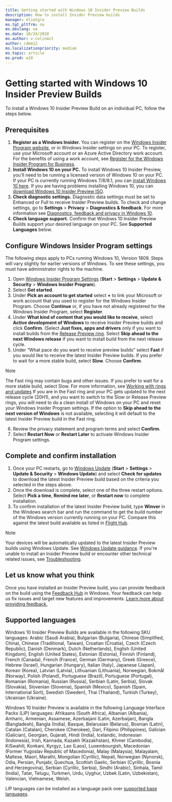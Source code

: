 ```yaml
---
title: Getting started with Windows 10 Insider Preview Builds
description: How to install Insider Preview builds 
manager: eliotgra
ms.tgt_pltfrm: na
ms.devlang: na
ms.date: 10/24/2018
ms.author: v-colinmit
author: cdmm12
ms.localizationpriority: medium
ms.topic: article
ms.prod: w10
---
```


# Getting started with Windows 10 Insider Preview Builds 

To install a Windows 10 Insider Preview Build on an individual PC, follow the steps below. 

## Prerequisites
1. __Register as a Windows Insider.__ You can register on the [Windows Insider Program website](https://insider.windows.com/en-us/register/), or in Windows Insider settings on your PC. To register, use your Microsoft account or an Azure Active Directory work account. For the benefits of using a work account, see [Register for the Windows Insider Program for Business](https://docs.microsoft.com/windows-insider/at-work-pro/wip-4-biz-register). 
2. __Install Windows 10 on your PC.__ To install Windows 10 Insider Preview, you’ll need to be running a licensed version of Windows 10 on your PC. If your PC is currently running Windows 7/8/8.1, you can [install Windows 10 here](https://www.microsoft.com/en-us/windows/get-windows-10?step=Win10Question1). If you are having problems installing Windows 10, you can  [download Windows 10 Insider Preview ISO](https://www.microsoft.com/en-us/software-download/windowsinsiderpreviewadvanced).
3. __Check diagnostic settings.__ Diagnostic data settings must be set to Enhanced or Full to receive Insider Preview builds. To check and change settings, go to **Settings** > **Privacy** > **Diagnostics & feedback**. For more information see [Diagnostics, feedback and privacy in Windows 10](https://support.microsoft.com/en-us/help/4468236/diagnostics-feedback-and-privacy-in-windows-10-microsoft-privacy). 
4. __Check language support.__ Confirm that Windows 10 Insider Preview Builds support your desired language on your PC. See __Supported Languages__ below.

## Configure Windows Insider Program settings 
The following steps apply to PCs running Windows 10, Version 1809. Steps will vary slightly for earlier versions of Windows. To see these settings, you must have administrator rights to the machine. 
1. Open [Windows Insider Program Settings](ms-settings:windowsinsider) (**Start** > **Settings** > **Update & Security** > **Windows Insider Program**). 
2. Select __Get started__.
3. Under **Pick an account to get started** select **+** to link your Microsoft or work account that you used to register for the Windows Insider Program. Choose __Continue__ or, if you have not already registered for the Windows Insider Program, select __Register__. 
4. Under **What kind of content that you would like to receive**, select __Active development of Windows__ to receive Insider Preview builds and click __Confirm__. (Select **Just fixes, apps and drivers** only if you want to install builds from the [Release Preview ring](https://docs.microsoft.com/windows-insider/at-home/rings#release-preview-ring). Select **Skip ahead to the next Windows release** if you want to install build from the next release cycle. 
5. Under “What pace do you want to receive preview builds” select __Fast__ if you would like to receive the latest Insider Preview builds. If you prefer to wait for a more stable build, select __Slow__. Choose __Confirm__.

> [!NOTE] 
> The Fast ring may contain bugs and other issues. If you prefer to wait for a more stable build, select Slow. For more information, see [Working with rings and updates](rings.md)
> If you are in the Fast ring and your PC gets updated to the next release cycle (20H1), and you want to switch to the Slow or Release Preview rings, you will need to do a clean install of Windows on your PC and reset your Windows Insider Program settings.
> If the option to **Skip ahead to the next version of Windows** is not available, selecting it will default to the latest Insider Preview build in the Fast ring.

6. Review the privacy statement and program terms and select __Confirm__.
7. Select **Restart Now** or **Restart Later** to activate Windows Insider Program settings. 

## Complete and confirm installation
1.	Once your PC restarts, go to [Windows Update](ms-settings:windowsupdate) (**Start** > **Settings** > **Update & Security** > **Windows Update**) and select __Check for updates__ to download the latest Insider Preview build based on the criteria you selected in the steps above.
2.	Once the download is complete, select one of the three restart options. Select **Pick a time**, **Remind me later**, or **Restart now** to complete installation.
3.	To confirm installation of the latest Insider Preview build, type __Winver__ in the Windows search bar and run the command to get the build number of the Windows version currently running on your PC. Compare this against the latest build available as listed in [Flight Hub](https://docs.microsoft.com/windows-insider/flight-hub/). 

> [!NOTE] 
> Your devices will be automatically updated to the latest Insider Preview builds using Windows Update. See [Windows Update guidance](https://support.microsoft.com/en-us/help/4027667/windows-10-update). 
> If you're unable to install an Insider Preview build or encounter other technical related issues, see [Troubleshooting](troubleshooting.md). 

## Let us know what you think
Once you have installed an Insider Preview build, you can provide feedback on the build using the [Feedback Hub](insiderhub://home/) in Windows. Your feedback can help us fix issues and target new features and improvements. [Learn more about providing feedback.](feedback.md)

## Supported languages
Windows 10 Insider Preview Builds are available in the following SKU languages:
Arabic (Saudi Arabia), Bulgarian (Bulgaria), Chinese (Simplified, China), Chinese (Traditional, Taiwan), Croatian (Croatia), Czech (Czech Republic), Danish (Denmark), Dutch (Netherlands), English (United Kingdom), English (United States), Estonian (Estonia), Finnish (Finland), French (Canada), French (France), German (Germany), Greek (Greece), Hebrew (Israel), Hungarian (Hungary), Italian (Italy), Japanese (Japan), Korean (Korea), Latvian (Latvia), Lithuanian (Lithuania), Norwegian, Bokmål (Norway), Polish (Poland), Portuguese (Brazil), Portuguese (Portugal), Romanian (Romania), Russian (Russia), Serbian (Latin, Serbia), Slovak (Slovakia), Slovenian (Slovenia), Spanish (Mexico), Spanish (Spain, International Sort), Swedish (Sweden), Thai (Thailand), Turkish (Turkey), Ukrainian (Ukraine).

Windows 10 Insider Preview is available in the following Language Interface Packs (LIP) languages:
Afrikaans (South Africa), Albanian (Albania), Amharic, Armenian, Assamese, Azerbaijani (Latin, Azerbaijan), Bangla (Bangladesh), Bangla (India), Basque, Belarusian (Belarus), Bosnian (Latin), Catalan (Catalan), Cherokee (Cherokee), Dari, Filipino (Philippines), Galician (Galician), Georgian, Gujarati, Hindi (India), Icelandic, Indonesian (Indonesia), Irish, Kannada, Kazakh (Kazakhstan), Khmer (Cambodia), KiSwahili, Konkani, Kyrgyz, Lao (Laos), Luxembourgish, Macedonian (Former Yugoslav Republic of Macedonia), Malay (Malaysia), Malayalam, Maltese, Maori, Marathi, Mongolian (Cyrillic), Nepali, Norwegian (Nynorsk), Odia, Persian, Punjabi, Quechua, Scottish Gaelic, Serbian (Cyrillic, Bosnia and Herzegovina), Serbian (Cyrillic, Serbia), Sindhi (Arabic), Sinhala, Tamil (India), Tatar, Telugu, Turkmen, Urdu, Uyghur, Uzbek (Latin, Uzbekistan), Valencian, Vietnamese, Welsh.

LIP languages can be installed as a language pack over [supported base languages](https://support.microsoft.com/en-us/help/14236/language-packs).




